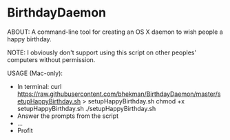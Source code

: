 # BirthdayDaemon

ABOUT:
A command-line tool for creating an OS X daemon to wish people a happy birthday.

NOTE: I obviously don't support using this script on other peoples' computers without permission.

USAGE (Mac-only):
- In terminal:
  curl https://raw.githubusercontent.com/bhekman/BirthdayDaemon/master/setupHappyBirthday.sh > setupHappyBirthday.sh
  chmod +x setupHappyBirthday.sh
  ./setupHappyBirthday.sh
- Answer the prompts from the script
- ...
- Profit
